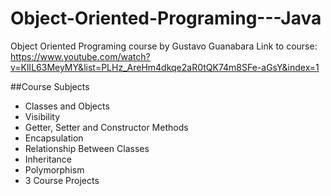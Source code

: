 # Object-Oriented-Programing---Java
Object Oriented Programing course by Gustavo Guanabara
Link to course: https://www.youtube.com/watch?v=KlIL63MeyMY&list=PLHz_AreHm4dkqe2aR0tQK74m8SFe-aGsY&index=1

##Course Subjects
- Classes and Objects
- Visibility
- Getter, Setter and Constructor Methods
- Encapsulation
- Relationship Between Classes
- Inheritance
- Polymorphism
- 3 Course Projects

